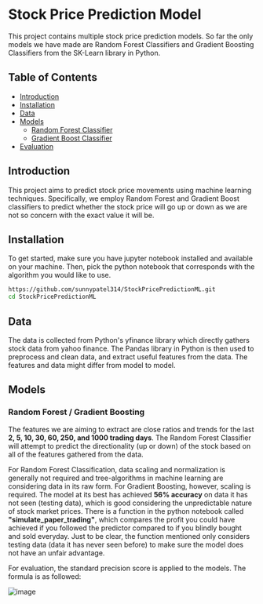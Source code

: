 # Stock Price Prediction Model

This project contains multiple stock price prediction models. So far the only models we have made are Random Forest Classifiers and Gradient Boosting Classifiers 
from the SK-Learn library in Python.

## Table of Contents
- [Introduction](#introduction)
- [Installation](#installation)
- [Data](#data)
- [Models](#models)
  - [Random Forest Classifier](#random-forest-classifier)
  - [Gradient Boost Classifier](#gradient-boost-classifier)
- [Evaluation](#evaluation)

## Introduction

This project aims to predict stock price movements using machine learning techniques. 
Specifically, we employ Random Forest and Gradient Boost classifiers to predict whether 
the stock price will go up or down as we are not so concern with the exact value it will be.

## Installation

To get started, make sure you have jupyter notebook installed and available on your machine. 
Then, pick the python notebook that corresponds with the algorithm you would like to use.

```bash
https://github.com/sunnypatel314/StockPricePredictionML.git
cd StockPricePredictionML
```

## Data
The data is collected from Python's yfinance library which directly gathers stock data from yahoo finance. 
The Pandas library in Python is then used to preprocess and clean data, and extract useful features from the data.
The features and data might differ from model to model.

## Models

### Random Forest / Gradient Boosting 
The features we are aiming to extract are close ratios and trends for the last **2, 5, 10, 30, 60, 250, and 1000 trading days**.
The Random Forest Classifier will attempt to predict the directionality (up or down) of the stock based on all of the features gathered from the data.

For Random Forest Classification, data scaling and normalization is generally not required and tree-algorithms in machine learning 
are considering data in its raw form. For Gradient Boosting, however, scaling is required. The model at its best has achieved **56% accuracy** on data it has not seen (testing data), which is good considering the 
unpredictable nature of stock market prices. There is a function in the python notebook called **"simulate_paper_trading"**, which compares the profit you could have 
achieved if you followed the predictor compared to if you blindly bought and sold everyday. Just to be clear, the function mentioned only considers 
testing data (data it has never seen before) to make sure the model does not have an unfair advantage.

For evaluation, the standard precision score is applied to the models. The formula is as followed:

![image](https://github.com/sunnypatel314/StockPricePredictionML/assets/110628037/4a9cd458-8743-47ec-98f4-9c27ad800798)


